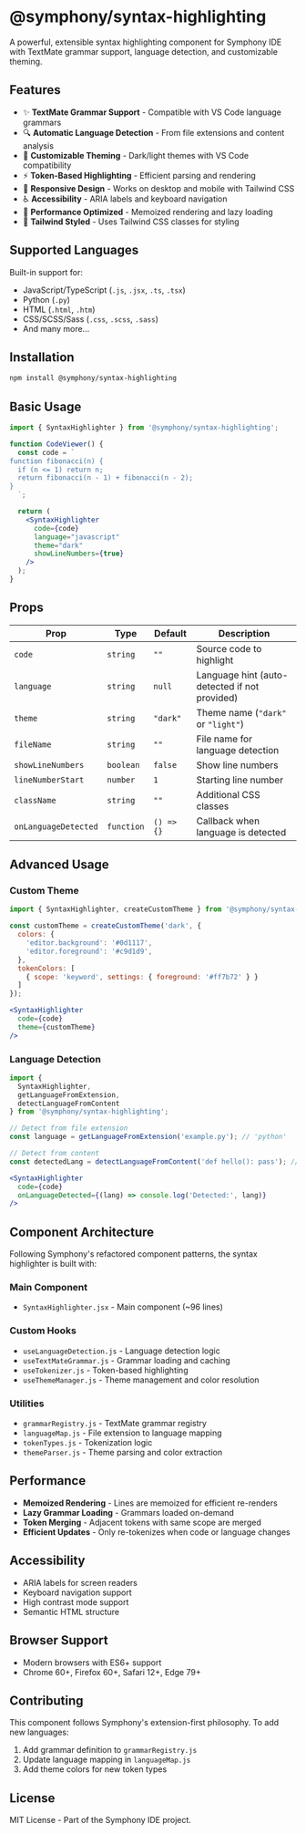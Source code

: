 # @symphony/syntax-highlighting

A powerful, extensible syntax highlighting component for Symphony IDE with TextMate grammar support, language detection, and customizable theming.

## Features

- ✨ **TextMate Grammar Support** - Compatible with VS Code language grammars
- 🔍 **Automatic Language Detection** - From file extensions and content analysis
- 🎨 **Customizable Theming** - Dark/light themes with VS Code compatibility
- ⚡ **Token-Based Highlighting** - Efficient parsing and rendering
- 📱 **Responsive Design** - Works on desktop and mobile with Tailwind CSS
- ♿ **Accessibility** - ARIA labels and keyboard navigation
- 🎯 **Performance Optimized** - Memoized rendering and lazy loading
- 🎨 **Tailwind Styled** - Uses Tailwind CSS classes for styling

## Supported Languages

Built-in support for:
- JavaScript/TypeScript (`.js`, `.jsx`, `.ts`, `.tsx`)
- Python (`.py`)
- HTML (`.html`, `.htm`)
- CSS/SCSS/Sass (`.css`, `.scss`, `.sass`)
- And many more...

## Installation

```bash
npm install @symphony/syntax-highlighting
```

## Basic Usage

```jsx
import { SyntaxHighlighter } from '@symphony/syntax-highlighting';

function CodeViewer() {
  const code = `
function fibonacci(n) {
  if (n <= 1) return n;
  return fibonacci(n - 1) + fibonacci(n - 2);
}
  `;

  return (
    <SyntaxHighlighter
      code={code}
      language="javascript"
      theme="dark"
      showLineNumbers={true}
    />
  );
}
```

## Props

| Prop | Type | Default | Description |
|------|------|---------|-------------|
| `code` | `string` | `""` | Source code to highlight |
| `language` | `string` | `null` | Language hint (auto-detected if not provided) |
| `theme` | `string` | `"dark"` | Theme name (`"dark"` or `"light"`) |
| `fileName` | `string` | `""` | File name for language detection |
| `showLineNumbers` | `boolean` | `false` | Show line numbers |
| `lineNumberStart` | `number` | `1` | Starting line number |
| `className` | `string` | `""` | Additional CSS classes |
| `onLanguageDetected` | `function` | `() => {}` | Callback when language is detected |

## Advanced Usage

### Custom Theme

```jsx
import { SyntaxHighlighter, createCustomTheme } from '@symphony/syntax-highlighting';

const customTheme = createCustomTheme('dark', {
  colors: {
    'editor.background': '#0d1117',
    'editor.foreground': '#c9d1d9',
  },
  tokenColors: [
    { scope: 'keyword', settings: { foreground: '#ff7b72' } }
  ]
});

<SyntaxHighlighter
  code={code}
  theme={customTheme}
/>
```

### Language Detection

```jsx
import { 
  SyntaxHighlighter, 
  getLanguageFromExtension,
  detectLanguageFromContent 
} from '@symphony/syntax-highlighting';

// Detect from file extension
const language = getLanguageFromExtension('example.py'); // 'python'

// Detect from content
const detectedLang = detectLanguageFromContent('def hello(): pass'); // 'python'

<SyntaxHighlighter
  code={code}
  onLanguageDetected={(lang) => console.log('Detected:', lang)}
/>
```

## Component Architecture

Following Symphony's refactored component patterns, the syntax highlighter is built with:

### Main Component
- `SyntaxHighlighter.jsx` - Main component (~96 lines)

### Custom Hooks
- `useLanguageDetection.js` - Language detection logic
- `useTextMateGrammar.js` - Grammar loading and caching
- `useTokenizer.js` - Token-based highlighting
- `useThemeManager.js` - Theme management and color resolution

### Utilities
- `grammarRegistry.js` - TextMate grammar registry
- `languageMap.js` - File extension to language mapping
- `tokenTypes.js` - Tokenization logic
- `themeParser.js` - Theme parsing and color extraction

## Performance

- **Memoized Rendering** - Lines are memoized for efficient re-renders
- **Lazy Grammar Loading** - Grammars loaded on-demand
- **Token Merging** - Adjacent tokens with same scope are merged
- **Efficient Updates** - Only re-tokenizes when code or language changes

## Accessibility

- ARIA labels for screen readers
- Keyboard navigation support
- High contrast mode support
- Semantic HTML structure

## Browser Support

- Modern browsers with ES6+ support
- Chrome 60+, Firefox 60+, Safari 12+, Edge 79+

## Contributing

This component follows Symphony's extension-first philosophy. To add new languages:

1. Add grammar definition to `grammarRegistry.js`
2. Update language mapping in `languageMap.js`
3. Add theme colors for new token types

## License

MIT License - Part of the Symphony IDE project.
